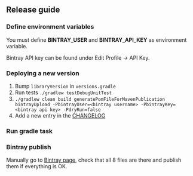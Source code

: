 ## Release guide

### Define environment variables

You must define **BINTRAY_USER** and **BINTRAY_API_KEY** as environment variable.

Bintray API key can be found under Edit Profile -> API Key.

### Deploying a new version

1. Bump `libraryVersion` in `versions.gradle`
2. Run tests `./gradlew testDebugUnitTest`
3. `./gradlew clean build generatePomFileForMavenPublication bintrayUpload -PbintrayUser=<bintray username> -PbintrayKey=<bintray api key> -PdryRun=false`
4. Add a new entry in the [CHANGELOG](https://github.com/infinum/Android-Prince-of-Versions/blob/master/CHANGELOG.md)

### Run gradle task


### Bintray publish

Manually go to [Bintray page](https://bintray.com/infinum/android), check that all 8 files are there and publish them if everything is OK.